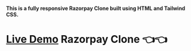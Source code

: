 #### This is a fully responsive Razorpay Clone built using HTML and Tailwind CSS.

# [Live Demo](https://milan-razorpay-clone.netlify.app/) Razorpay Clone 👈👈
